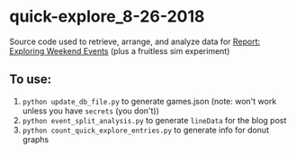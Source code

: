# quick-explore_8-26-2018

Source code used to retrieve, arrange, and analyze data for
[Report: Exploring Weekend Events](https://blog.mtgatracker.com/report-exploring-weekend-events)
(plus a fruitless sim experiment)

## To use:

1. `python update_db_file.py` to generate games.json (note: won't work unless you have `secrets` (you don't))
1. `python event_split_analysis.py` to generate `lineData` for the blog post
1. `python count_quick_explore_entries.py` to generate info for donut graphs